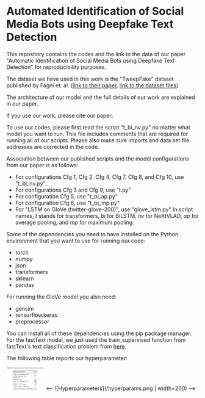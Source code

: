 # Automated Identification of Social Media Bots using Deepfake Text Detection

This repository contains the codes and the link to the data of our paper "Automatic Identification of Social Media Bots using Deepfake Text Detection" for reproducibility purposes.

The dataset we have used in this work is the "TweepFake" dataset published by Fagni et. al. ([link to their paper](https://journals.plos.org/plosone/article?id=10.1371/journal.pone.0251415), [link to the dataset files](https://www.kaggle.com/mtesconi/twitter-deep-fake-text)).

The architecture of our model and the full details of our work are explained in our paper.


If you use our work, please cite our paper:


To use our codes, please first read the script "t_bi_nv.py" no matter what model you want to run. This file includes comments that are required for running all of our scripts. Please also make sure imports and data set file addresses are corrected in the code.

Association between our published scripts and the model configurations from our paper is as follows:
 * For configurations Cfg 1, Cfg 2, Cfg 4, Cfg 7, Cfg 8, and Cfg 10, use "t_bi_nv.py".
 * For configurations Cfg 3 and Cfg 9, use "t.py"
 * For configuration Cfg 5, use "t_bi_ap.py"
 * For configuration Cfg 6, use "t_bi_mp.py"
 * For "LSTM on GloVe (twitter-glove-200)", use "glove_lstm.py"
In script names, _t_ stands for transformers, _bi_ for BiLSTM, _nv_ for NeXtVLAD, _ap_ for average pooling, and _mp_ for maximum pooling.

Some of the dependencies you need to have installed on the Python environment that you want to use for running our code:
 * torch
 * numpy
 * json
 * transformers
 * sklearn
 * pandas

For running the GloVe model you also need:
 * gensim
 * tensorflow.keras
 * preprocessor

You can install all of these dependencies using the pip package manager.
For the fastText model, we just used the train_supervised function from fastText's text classification problem from [here](https://fasttext.cc/docs/en/supervised-tutorial.html).

The following table reports our hyperparameter:

<img src="/hyperparams.png" width="100">
<-- ![Hyperparameters](/hyperparams.png | width=200) -->

